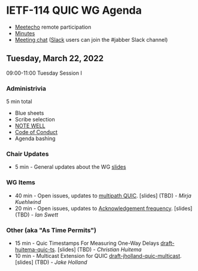 # IETF-114 QUIC WG Agenda

* [Meetecho](https://meetings.conf.meetecho.com/ietf114/?group=quic) remote participation
* [Minutes](https://codimd.ietf.org/notes-ietf-114-quic)
* [Meeting chat](xmpp:quic@jabber.ietf.org?join) ([Slack](https://quicdev.slack.com/) users can join the #jabber Slack channel)

## Tuesday, March 22, 2022

09:00-11:00 Tuesday Session I

### Administrivia

5 min total

* Blue sheets
* Scribe selection
* [NOTE WELL](https://www.ietf.org/about/note-well.html)
* [Code of Conduct](https://www.rfc-editor.org/rfc/rfc7154.html)
* Agenda bashing

### Chair Updates
* 5 min - General updates about the WG [slides](TBD)


### WG Items
* 40 min - Open issues, updates to [multipath QUIC](https://datatracker.ietf.org/doc/html/draft-ietf-quic-multipath). [slides] (TBD) - *Mirja Kuehlwind*
* 20 min - Open issues, updates to [Acknowledgement frequency](https://datatracker.ietf.org/doc/html/draft-ietf-quic-ack-frequency). [slides] (TBD) - *Ian Swett*


### Other (aka "As Time Permits")
* 15 min - Quic Timestamps For Measuring One-Way Delays [draft-huitema-quic-ts](https://datatracker.ietf.org/doc/draft-huitema-quic-ts/). [slides] (TBD) - *Christian Huitema*
* 10 min - Multicast Extension for QUIC [draft-jholland-quic-multicast](https://datatracker.ietf.org/doc/draft-jholland-quic-multicast/). [slides] (TBD) - *Jake Holland*
